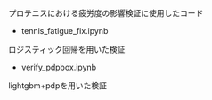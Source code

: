 プロテニスにおける疲労度の影響検証に使用したコード
* tennis_fatigue_fix.ipynb

ロジスティック回帰を用いた検証
* verify_pdpbox.ipynb

lightgbm+pdpを用いた検証
